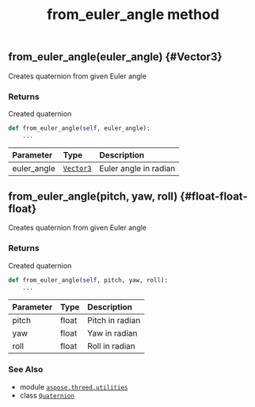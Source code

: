 ﻿---
title: from_euler_angle method
second_title: Aspose.3D for Python via .NET API References
description: 
type: docs
weight: 70
url: /python-net/aspose.threed.utilities/quaternion/from_euler_angle/
is_root: false
---

## from_euler_angle(euler_angle) {#Vector3}

Creates quaternion from given Euler angle


### Returns 


Created quaternion


```python
def from_euler_angle(self, euler_angle):
    ...
```


| Parameter | Type | Description |
| :- | :- | :- |
| euler_angle | [`Vector3`](/3d/python-net/aspose.threed.utilities/vector3) | Euler angle in radian |


## from_euler_angle(pitch, yaw, roll) {#float-float-float}

Creates quaternion from given Euler angle


### Returns 


Created quaternion


```python
def from_euler_angle(self, pitch, yaw, roll):
    ...
```


| Parameter | Type | Description |
| :- | :- | :- |
| pitch | float | Pitch in radian |
| yaw | float | Yaw in radian |
| roll | float | Roll in radian |



### See Also
* module [`aspose.threed.utilities`](../../)
* class [`Quaternion`](/3d/python-net/aspose.threed.utilities/quaternion)
